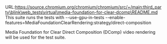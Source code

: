URL:https://source.chromium.org/chromium/chromium/src/+/main:third_party\blink\web_tests\virtual\media-foundation-for-clear-dcomp\README.md
This suite runs the tests with
--use-gpu-in-tests
--enable-features=MediaFoundationClearRendering:strategy/direct-composition

Media Foundation for Clear Direct Composition (DComp) video rendering will be used for the test suite.